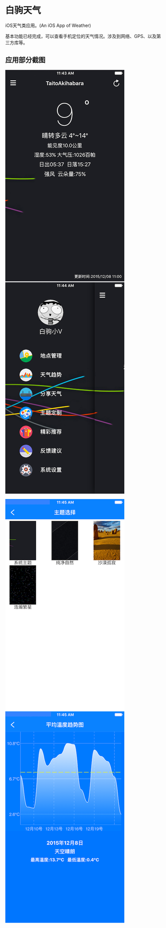 # 白驹天气

iOS天气类应用。(An iOS App of Weather)

基本功能已经完成，可以查看手机定位的天气情况。涉及到网络、GPS、以及第三方库等。

## 应用部分截图

![image01](https://raw.githubusercontent.com/MrVokie/WhitePonyWeather/master/AppScreenShot/image01.png) ![image02](https://raw.githubusercontent.com/MrVokie/WhitePonyWeather/master/AppScreenShot/image02.png)

![image03](https://raw.githubusercontent.com/MrVokie/WhitePonyWeather/master/AppScreenShot/image03.png) ![image04](https://raw.githubusercontent.com/MrVokie/WhitePonyWeather/master/AppScreenShot/image04.png)



